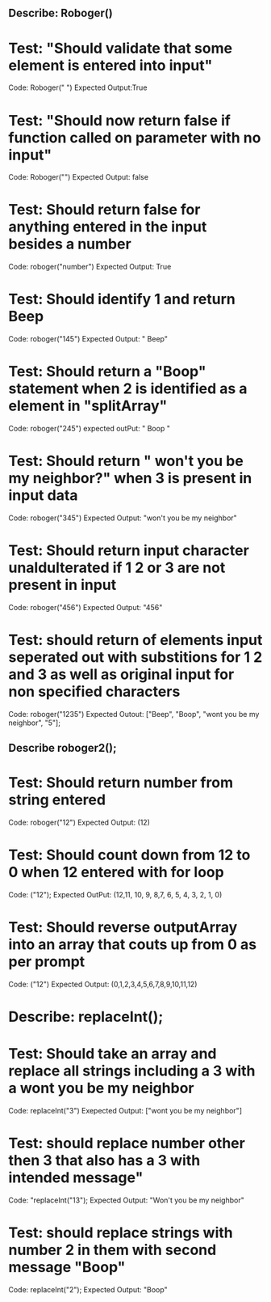 ## Describe: Roboger()

# Test: "Should validate that some element is entered into input"
Code: Roboger(" ")
Expected Output:True

# Test: "Should now return false if function called on parameter with no input"
Code: Roboger("")
Expected Output: false

# Test: Should return false for anything entered in the input besides a number
Code: roboger("number")
Expected Output: True

# Test: Should identify 1 and return Beep
Code: roboger("145")
Expected Output: " Beep"

# Test: Should return a "Boop" statement when 2 is identified as a element in "splitArray"
Code: roboger("245")
expected outPut: " Boop "

# Test: Should return " won't you be my neighbor?" when 3 is present in input data
Code: roboger("345")
Expected Output: "won't you be my neighbor"

# Test: Should return input character unaldulterated if 1 2 or 3 are not present in input
Code: roboger("456")
Expected Output: "456"

# Test: should return of elements input seperated out with substitions for 1 2 and 3 as well as original input for non specified characters
Code: roboger("1235") 
Expected Outout: ["Beep", "Boop", "wont you be my neighbor", "5"];

## Describe roboger2();

# Test: Should return number from string entered
Code: roboger("12")
Expected Output: (12)

# Test: Should count down from 12 to 0 when 12 entered with for loop
Code: ("12");
Expected OutPut: (12,11, 10, 9, 8,7, 6, 5, 4, 3, 2, 1, 0)

# Test: Should reverse outputArray into an array that couts up from 0 as per prompt
Code: ("12")
Expected Output: (0,1,2,3,4,5,6,7,8,9,10,11,12)

# Describe: replaceInt();

# Test: Should take an array and replace all strings including a 3 with a wont you be my neighbor
Code: replaceInt("3")
Exepected Output: ["wont you be my neighbor"]

# Test: should replace number other then 3 that also has a 3 with intended message"
Code: "replaceInt("13");
Expected Output: "Won't you be my neighbor"

# Test: should replace strings with number 2 in them with second message "Boop"
Code: replaceInt("2");
Expected Output: "Boop"

